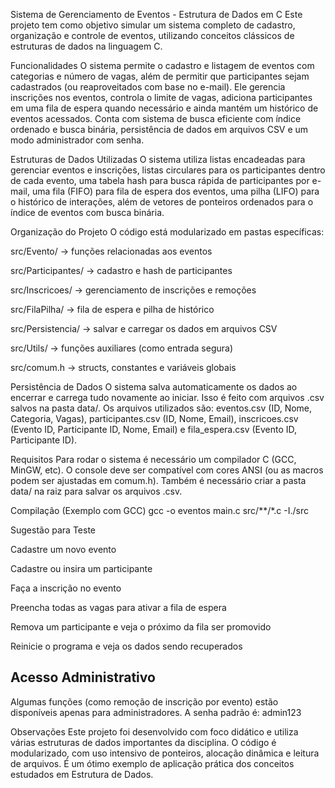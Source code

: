 Sistema de Gerenciamento de Eventos - Estrutura de Dados em C
Este projeto tem como objetivo simular um sistema completo de cadastro, organização e controle de eventos, utilizando conceitos clássicos de estruturas de dados na linguagem C.

Funcionalidades
O sistema permite o cadastro e listagem de eventos com categorias e número de vagas, além de permitir que participantes sejam cadastrados (ou reaproveitados com base no e-mail). Ele gerencia inscrições nos eventos, controla o limite de vagas, adiciona participantes em uma fila de espera quando necessário e ainda mantém um histórico de eventos acessados. Conta com sistema de busca eficiente com índice ordenado e busca binária, persistência de dados em arquivos CSV e um modo administrador com senha.

Estruturas de Dados Utilizadas
O sistema utiliza listas encadeadas para gerenciar eventos e inscrições, listas circulares para os participantes dentro de cada evento, uma tabela hash para busca rápida de participantes por e-mail, uma fila (FIFO) para fila de espera dos eventos, uma pilha (LIFO) para o histórico de interações, além de vetores de ponteiros ordenados para o índice de eventos com busca binária.

Organização do Projeto
O código está modularizado em pastas específicas:

src/Evento/ → funções relacionadas aos eventos

src/Participantes/ → cadastro e hash de participantes

src/Inscricoes/ → gerenciamento de inscrições e remoções

src/FilaPilha/ → fila de espera e pilha de histórico

src/Persistencia/ → salvar e carregar os dados em arquivos CSV

src/Utils/ → funções auxiliares (como entrada segura)

src/comum.h → structs, constantes e variáveis globais

Persistência de Dados
O sistema salva automaticamente os dados ao encerrar e carrega tudo novamente ao iniciar. Isso é feito com arquivos .csv salvos na pasta data/. Os arquivos utilizados são: eventos.csv (ID, Nome, Categoria, Vagas), participantes.csv (ID, Nome, Email), inscricoes.csv (Evento ID, Participante ID, Nome, Email) e fila_espera.csv (Evento ID, Participante ID).

Requisitos
Para rodar o sistema é necessário um compilador C (GCC, MinGW, etc). O console deve ser compatível com cores ANSI (ou as macros podem ser ajustadas em comum.h). Também é necessário criar a pasta data/ na raiz para salvar os arquivos .csv.

Compilação (Exemplo com GCC)
gcc -o eventos main.c src/**/*.c -I./src

Sugestão para Teste

Cadastre um novo evento

Cadastre ou insira um participante

Faça a inscrição no evento

Preencha todas as vagas para ativar a fila de espera

Remova um participante e veja o próximo da fila ser promovido

Reinicie o programa e veja os dados sendo recuperados

## Acesso Administrativo
Algumas funções (como remoção de inscrição por evento) estão disponíveis apenas para administradores. A senha padrão é: admin123

Observações
Este projeto foi desenvolvido com foco didático e utiliza várias estruturas de dados importantes da disciplina. O código é modularizado, com uso intensivo de ponteiros, alocação dinâmica e leitura de arquivos. É um ótimo exemplo de aplicação prática dos conceitos estudados em Estrutura de Dados.
